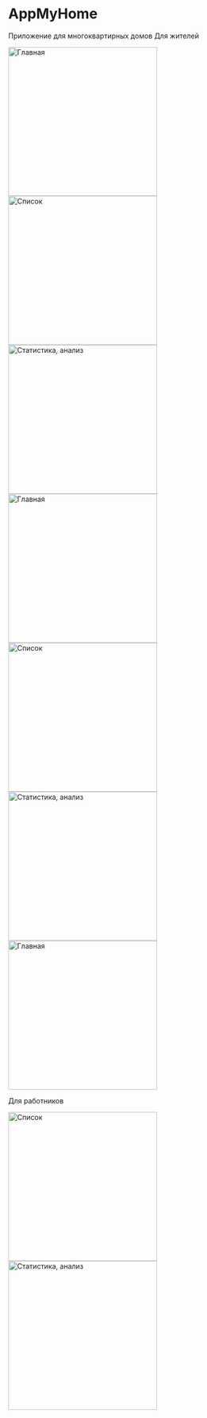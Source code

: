 # AppMyHome
 
Приложение для многоквартирных домов
Для жителей
<p>
<img src="flutter_03.png" alt="Главная" width="300"/>
<img src="flutter_04.png" alt="Список" width="300"/>
<img src="flutter_05.png" alt="Статистика, анализ" width="300"/>
<img src="flutter_06.png" alt="Главная" width="300"/>
<img src="flutter_07.png" alt="Список" width="300"/>
<img src="flutter_08.png" alt="Статистика, анализ" width="300"/>
<img src="flutter_09.png" alt="Главная" width="300"/>
</p>
Для работников
<p>
<img src="flutter_01.png" alt="Список" width="300"/>
<img src="flutter_02.png" alt="Статистика, анализ" width="300"/>
</p>